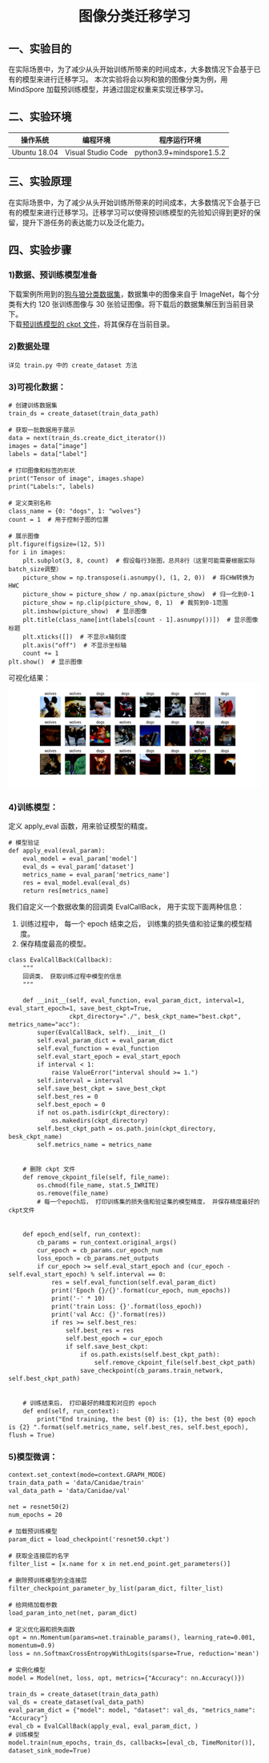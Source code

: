 # <p align="center"> 图像分类迁移学习 </p>

## 一、实验目的
在实际场景中，为了减少从头开始训练所带来的时间成本，大多数情况下会基于已有的模型来进行迁移学习。
本次实验将会以狗和狼的图像分类为例，用 MindSpore 加载预训练模型，并通过固定权重来实现迁移学习。

## 二、实验环境
|操作系统|编程环境|程序运行环境|
|:----:|:-----:|:-----:|
|Ubuntu 18.04|Visual Studio Code|python3.9+mindspore1.5.2|

## 三、实验原理
在实际场景中，为了减少从头开始训练所带来的时间成本，大多数情况下会基于已有的模型来进行迁移学习。迁移学习可以使得预训练模型的先验知识得到更好的保留，提升下游任务的表达能力以及泛化能力。
<br>
## 四、实验步骤
### 1)数据、预训练模型准备
下载案例所用到的[狗与狼分类数据集](https://mindspore-website.obs.cn-north-4.myhuaweicloud.com/notebook/datasets/intermediate/Canidae_data.zip )，数据集中的图像来自于 ImageNet，每个分类有大约 120 张训练图像与 30 张验证图像。将下载后的数据集解压到当前目录下。
<br>
下载[预训练模型的 ckpt 文件](https://download.mindspore.cn/model_zoo/official/cv/resnet/resnet50_v1.5_ascend_0.3.0_cifar10_official_classification_20200718/resnet50.ckpt )，将其保存在当前目录。

### 2)数据处理
`详见 train.py 中的 create_dataset 方法`

### 3)可视化数据：
```
# 创建训练数据集
train_ds = create_dataset(train_data_path)

# 获取一批数据用于展示  
data = next(train_ds.create_dict_iterator())
images = data["image"]
labels = data["label"]

# 打印图像和标签的形状  
print("Tensor of image", images.shape)
print("Labels:", labels)

# 定义类别名称  
class_name = {0: "dogs", 1: "wolves"}
count = 1  # 用于控制子图的位置  

# 展示图像  
plt.figure(figsize=(12, 5))
for i in images:
    plt.subplot(3, 8, count)  # 假设每行3张图，总共8行（这里可能需要根据实际batch_size调整）  
    picture_show = np.transpose(i.asnumpy(), (1, 2, 0))  # 将CHW转换为HWC  
    picture_show = picture_show / np.amax(picture_show)  # 归一化到0-1  
    picture_show = np.clip(picture_show, 0, 1)  # 裁剪到0-1范围  
    plt.imshow(picture_show)  # 显示图像  
    plt.title(class_name[int(labels[count - 1].asnumpy())])  # 显示图像标题  
    plt.xticks([])  # 不显示x轴刻度  
    plt.axis("off")  # 不显示坐标轴  
    count += 1
plt.show()  # 显示图像
```

可视化结果：
<br>
![](fig/img_1.png)

### 4)训练模型：
定义 apply_eval 函数，用来验证模型的精度。
```angular2html
# 模型验证
def apply_eval(eval_param):
    eval_model = eval_param['model']
    eval_ds = eval_param['dataset']
    metrics_name = eval_param['metrics_name']
    res = eval_model.eval(eval_ds)
    return res[metrics_name]
```

我们自定义一个数据收集的回调类 EvalCallBack， 用于实现下面两种信息：
1. 训练过程中， 每一个 epoch 结束之后， 训练集的损失值和验证集的模型精度。
2. 保存精度最高的模型。
```angular2html
class EvalCallBack(Callback):
    """
    回调类， 获取训练过程中模型的信息
    """

    def __init__(self, eval_function, eval_param_dict, interval=1, eval_start_epoch=1, save_best_ckpt=True,
                 ckpt_directory="./", besk_ckpt_name="best.ckpt", metrics_name="acc"):
        super(EvalCallBack, self).__init__()
        self.eval_param_dict = eval_param_dict
        self.eval_function = eval_function
        self.eval_start_epoch = eval_start_epoch
        if interval < 1:
            raise ValueError("interval should >= 1.")
        self.interval = interval
        self.save_best_ckpt = save_best_ckpt
        self.best_res = 0
        self.best_epoch = 0
        if not os.path.isdir(ckpt_directory):
            os.makedirs(ckpt_directory)
        self.best_ckpt_path = os.path.join(ckpt_directory, besk_ckpt_name)
        self.metrics_name = metrics_name


    # 删除 ckpt 文件
    def remove_ckpoint_file(self, file_name):
        os.chmod(file_name, stat.S_IWRITE)
        os.remove(file_name)
        # 每一个epoch后， 打印训练集的损失值和验证集的模型精度， 并保存精度最好的ckpt文件


    def epoch_end(self, run_context):
        cb_params = run_context.original_args()
        cur_epoch = cb_params.cur_epoch_num
        loss_epoch = cb_params.net_outputs
        if cur_epoch >= self.eval_start_epoch and (cur_epoch - self.eval_start_epoch) % self.interval == 0:
            res = self.eval_function(self.eval_param_dict)
            print('Epoch {}/{}'.format(cur_epoch, num_epochs))
            print('-' * 10)
            print('train Loss: {}'.format(loss_epoch))
            print('val Acc: {}'.format(res))
            if res >= self.best_res:
                self.best_res = res
                self.best_epoch = cur_epoch
                if self.save_best_ckpt:
                    if os.path.exists(self.best_ckpt_path):
                        self.remove_ckpoint_file(self.best_ckpt_path)
                    save_checkpoint(cb_params.train_network, self.best_ckpt_path)


    # 训练结束后， 打印最好的精度和对应的 epoch
    def end(self, run_context):
        print("End training, the best {0} is: {1}, the best {0} epoch is {2} ".format(self.metrics_name, self.best_res, self.best_epoch), flush = True)
```

### 5)模型微调：
```angular2html
context.set_context(mode=context.GRAPH_MODE)
train_data_path = 'data/Canidae/train'
val_data_path = 'data/Canidae/val'

net = resnet50(2)
num_epochs = 20

# 加载预训练模型
param_dict = load_checkpoint('resnet50.ckpt')

# 获取全连接层的名字
filter_list = [x.name for x in net.end_point.get_parameters()]

# 删除预训练模型的全连接层
filter_checkpoint_parameter_by_list(param_dict, filter_list)

# 给网络加载参数
load_param_into_net(net, param_dict)

# 定义优化器和损失函数
opt = nn.Momentum(params=net.trainable_params(), learning_rate=0.001, momentum=0.9)
loss = nn.SoftmaxCrossEntropyWithLogits(sparse=True, reduction='mean')

# 实例化模型
model = Model(net, loss, opt, metrics={"Accuracy": nn.Accuracy()})

train_ds = create_dataset(train_data_path)
val_ds = create_dataset(val_data_path)
eval_param_dict = {"model": model, "dataset": val_ds, "metrics_name": "Accuracy"}
eval_cb = EvalCallBack(apply_eval, eval_param_dict, )
# 训练模型
model.train(num_epochs, train_ds, callbacks=[eval_cb, TimeMonitor()], dataset_sink_mode=True)
```
